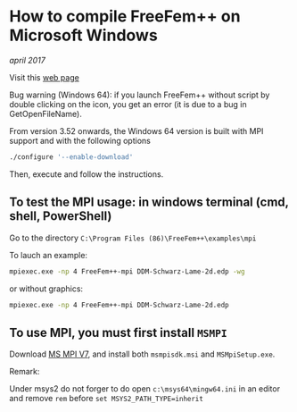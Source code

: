 <!----------------------------------------------------------------------------------->
<!--- This file is part of FreeFem++.                                             --->
<!--- Laboratoire Jacques-Louis Lions                                             --->
<!--- Sorbonne Université, UMR 7598, Paris, F-75005 France                        --->
<!---                                                                             --->
<!--- Foobar is free software: you can redistribute it and/or modify              --->
<!--- it under the terms of the GNU Lesser General Public License as published by --->
<!--- the Free Software Foundation, either version 3 of the License, or           --->
<!--- (at your option) any later version.                                         --->
<!---                                                                             --->
<!--- Foobar is distributed in the hope that it will be useful,                   --->
<!--- but WITHOUT ANY WARRANTY; without even the implied warranty of              --->
<!--- MERCHANTABILITY or FITNESS FOR A PARTICULAR PURPOSE.  See the               --->
<!--- GNU Lesser General Public License for more details.                         --->
<!---                                                                             --->
<!--- You should have received a copy of the GNU Lesser General Public License    --->
<!--- along with Foobar.  If not, see <http://www.gnu.org/licenses/>.             --->
<!----------------------------------------------------------------------------------->

# How to compile FreeFem++ on Microsoft Windows
_april 2017_

Visit this [web page](http://www.freefem.org/ff++/windows.php)

Bug warning (Windows 64): if you launch FreeFem++ without script by double clicking
on the icon, you get an error (it is due to a bug in GetOpenFileName).

From version 3.52 onwards, the Windows 64 version is built with MPI support and
with the following options
```bash
./configure '--enable-download'
```

Then, execute and follow the instructions.

## To test the MPI usage: in windows terminal (cmd, shell, PowerShell)

Go to the directory `C:\Program Files (86)\FreeFem++\examples\mpi`

To lauch an example:
```bash
mpiexec.exe -np 4 FreeFem++-mpi DDM-Schwarz-Lame-2d.edp -wg
```
or without graphics:
```bash
mpiexec.exe -np 4 FreeFem++-mpi DDM-Schwarz-Lame-2d.edp
```

## To use MPI, you must first install `MSMPI`

Download [MS MPI V7](https://www.microsoft.com/en-us/download/details.aspx?id=49926 ),
and install both `msmpisdk.msi` and `MSMpiSetup.exe`.

Remark:

Under msys2 do not forger to do open `c:\msys64\mingw64.ini` in an editor
and remove `rem` before `set MSYS2_PATH_TYPE=inherit`
